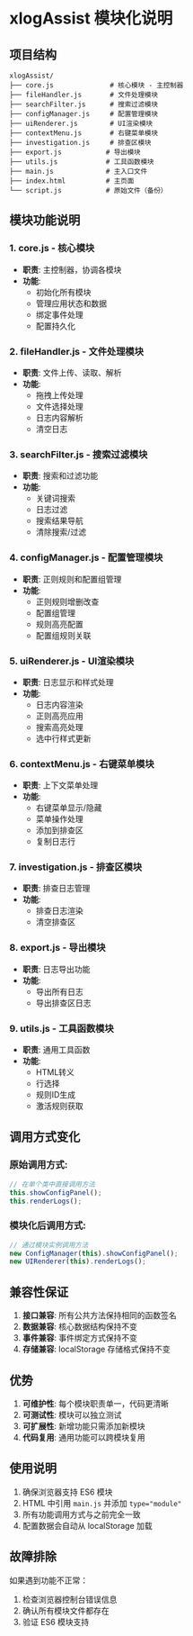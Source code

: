 # xlogAssist 模块化说明

## 项目结构

```
xlogAssist/
├── core.js              # 核心模块 - 主控制器
├── fileHandler.js       # 文件处理模块
├── searchFilter.js      # 搜索过滤模块  
├── configManager.js     # 配置管理模块
├── uiRenderer.js        # UI渲染模块
├── contextMenu.js       # 右键菜单模块
├── investigation.js     # 排查区模块
├── export.js           # 导出模块
├── utils.js            # 工具函数模块
├── main.js             # 主入口文件
├── index.html          # 主页面
└── script.js           # 原始文件（备份）
```

## 模块功能说明

### 1. core.js - 核心模块
- **职责**: 主控制器，协调各模块
- **功能**: 
  - 初始化所有模块
  - 管理应用状态和数据
  - 绑定事件处理
  - 配置持久化

### 2. fileHandler.js - 文件处理模块
- **职责**: 文件上传、读取、解析
- **功能**:
  - 拖拽上传处理
  - 文件选择处理
  - 日志内容解析
  - 清空日志

### 3. searchFilter.js - 搜索过滤模块
- **职责**: 搜索和过滤功能
- **功能**:
  - 关键词搜索
  - 日志过滤
  - 搜索结果导航
  - 清除搜索/过滤

### 4. configManager.js - 配置管理模块
- **职责**: 正则规则和配置组管理
- **功能**:
  - 正则规则增删改查
  - 配置组管理
  - 规则高亮配置
  - 配置组规则关联

### 5. uiRenderer.js - UI渲染模块
- **职责**: 日志显示和样式处理
- **功能**:
  - 日志内容渲染
  - 正则高亮应用
  - 搜索高亮处理
  - 选中行样式更新

### 6. contextMenu.js - 右键菜单模块
- **职责**: 上下文菜单处理
- **功能**:
  - 右键菜单显示/隐藏
  - 菜单操作处理
  - 添加到排查区
  - 复制日志行

### 7. investigation.js - 排查区模块
- **职责**: 排查日志管理
- **功能**:
  - 排查日志渲染
  - 清空排查区

### 8. export.js - 导出模块
- **职责**: 日志导出功能
- **功能**:
  - 导出所有日志
  - 导出排查区日志

### 9. utils.js - 工具函数模块
- **职责**: 通用工具函数
- **功能**:
  - HTML转义
  - 行选择
  - 规则ID生成
  - 激活规则获取

## 调用方式变化

### 原始调用方式:
```javascript
// 在单个类中直接调用方法
this.showConfigPanel();
this.renderLogs();
```

### 模块化后调用方式:
```javascript
// 通过模块实例调用方法
new ConfigManager(this).showConfigPanel();
new UIRenderer(this).renderLogs();
```

## 兼容性保证

1. **接口兼容**: 所有公共方法保持相同的函数签名
2. **数据兼容**: 核心数据结构保持不变
3. **事件兼容**: 事件绑定方式保持不变
4. **存储兼容**: localStorage 存储格式保持不变

## 优势

1. **可维护性**: 每个模块职责单一，代码更清晰
2. **可测试性**: 模块可以独立测试
3. **可扩展性**: 新增功能只需添加新模块
4. **代码复用**: 通用功能可以跨模块复用

## 使用说明

1. 确保浏览器支持 ES6 模块
2. HTML 中引用 `main.js` 并添加 `type="module"`
3. 所有功能调用方式与之前完全一致
4. 配置数据会自动从 localStorage 加载

## 故障排除

如果遇到功能不正常：
1. 检查浏览器控制台错误信息
2. 确认所有模块文件都存在
3. 验证 ES6 模块支持